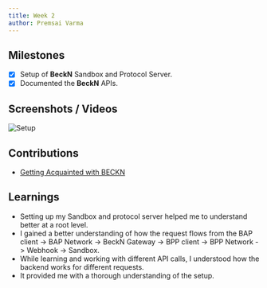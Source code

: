 ```yaml
---
title: Week 2
author: Premsai Varma 
---
```


## Milestones
- [x] Setup of **BeckN** Sandbox and Protocol Server.
- [x] Documented the **BeckN** APIs.

## Screenshots / Videos 
![Setup](https://i.ibb.co/YTjyyJ5/Screenshot-from-2023-07-27-18-50-48.png)

## Contributions
- [Getting Acquainted with BECKN](https://github.com/beckn/beckn-in-a-box/pull/13)

## Learnings
- Setting up my Sandbox and protocol server helped me to understand better at a root level.
- I gained a better understanding of how the request flows from the BAP client -> BAP Network -> BeckN Gateway -> BPP client -> BPP Network -> Webhook -> Sandbox.
- While learning and working with different API calls, I understood how the backend works for different requests.
- It provided me with a thorough understanding of the setup.